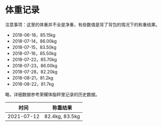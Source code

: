 # 体重记录

注意事项：这里的体重并不全是净重，有些数值是背了背包的情况下的称重结果。

- 2018-06-18，85.15kg
- 2018-07-14，86.00kg
- 2018-07-15，83.50kg
- 2018-07-16，85.50kg
- 2018-07-22，85.70kg
- 2018-07-23，86.00kg
- 2018-07-28，82.20kg
- 2018-08-21，81.2kg
- 2018-08-22，81.7kg

略，详细数据参考荣耀体脂秤里记录的历史数据。

| 时间 | 称重结果 |
| - | - |
| 2021-07-12 | 82.4kg, 83.5kg |
